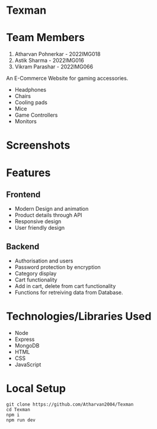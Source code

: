 # Texman

# Team Members
1. Atharvan Pohnerkar - 2022IMG018
2. Astik Sharma - 2022IMG016
3. Vikram Parashar - 2022IMG066


An E-Commerce Website for gaming accessories.
- Headphones
- Chairs
- Cooling pads
- Mice
- Game Controllers
- Monitors

# Screenshots

# Features

## Frontend
-   Modern Design and animation
-   Product details through API
-   Responsive design
-   User friendly design
## Backend
-   Authorisation and users
-   Password protection by encryption
-   Category display
-   Cart functionality
-   Add in cart, delete from cart functionality
-   Functions for retreiving data from Database.

# Technologies/Libraries  Used
- Node
- Express
- MongoDB
- HTML
- CSS
- JavaScript

# Local Setup
```
git clone https://github.com/Atharvan2004/Texman
cd Texman
npm i
npm run dev
```
